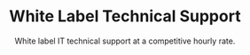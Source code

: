 ---sort_key: 39layout: "sku"id: white-label-support-hourtitle: "White Label Technical Support"heading: "White Label Technical Support"subtitle: "White label IT technical support at a competitive hourly rate."category: "Managed Services"category_description: "Subscription model for managed IT services"features: - feature: "Extend the reach of your IT support business with outsourcing work to IT Solver. " - feature: "This is a white label service so the work is done under your brand."price: "80"unit: "hour"---